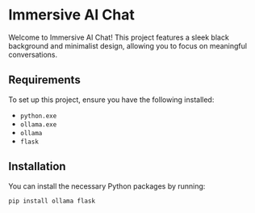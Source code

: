 # Immersive AI Chat

Welcome to Immersive AI Chat! This project features a sleek black background and minimalist design, allowing you to focus on meaningful conversations.

## Requirements

To set up this project, ensure you have the following installed:

- `python.exe`
- `ollama.exe`
- `ollama`
- `flask`

## Installation

You can install the necessary Python packages by running:

```bash
pip install ollama flask
```
